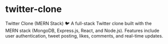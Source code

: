 # twitter-clone
Twitter Clone (MERN Stack) 🐦 A full-stack Twitter clone built with the MERN stack (MongoDB, Express.js, React, and Node.js). Features include user authentication, tweet posting, likes, comments, and real-time updates.
